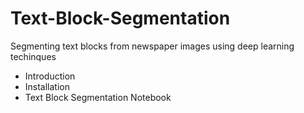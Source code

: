 # Text-Block-Segmentation
Segmenting text blocks from newspaper images using deep learning techinques

<ul>
  <li> Introduction </li>
  <li> Installation </li>
  <li>Text Block Segmentation Notebook</li>
</ul>
